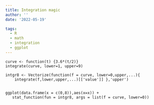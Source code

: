 ```yaml
---
title: Integration magic
author: ''
date: '2022-05-19'

tags:
  - R
  - math
  - integration
  - ggplot
---
```

<html>
<body>
<style>

body{
  font-family: Outfit;
  font-size:17px;
  background: #B7e3f3;
}

</style>

```{r}
curve <- function(t) {3.6*(t/2)}
integrate(curve, lower=1, upper=9)

intgr8 <- Vectorize(function(f = curve, lower=0,upper,...){
    integrate(f,lower,upper,...)[['value']] },'upper')


ggplot(data.frame(x = c(0,8)),aes(x=x)) + 
   stat_function(fun = intgr8, args = list(f = curve, lower=0))
```